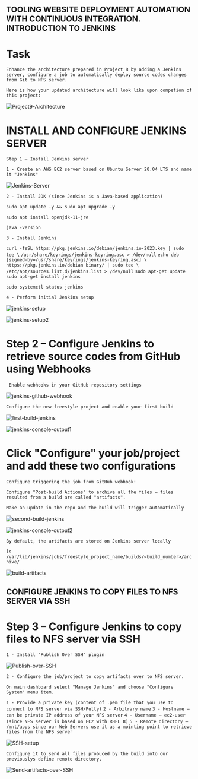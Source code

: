 ## TOOLING WEBSITE DEPLOYMENT AUTOMATION WITH CONTINUOUS INTEGRATION. INTRODUCTION TO JENKINS

# Task
`Enhance the architecture prepared in Project 8 by adding a Jenkins server, configure a job to automatically deploy source codes changes from Git to NFS server.`

`Here is how your updated architecture will look like upon competion of this project:`

![Project9-Architecture](./Images/Project9-Architecture.png)

# INSTALL AND CONFIGURE JENKINS SERVER

`Step 1 – Install Jenkins server`

`1 - Create an AWS EC2 server based on Ubuntu Server 20.04 LTS and name it "Jenkins"`

![Jenkins-Server](./Images/Jenkins-Server.png)

`2 - Install JDK (since Jenkins is a Java-based application)`

`sudo apt update -y && sudo apt upgrade -y`

`sudo apt install openjdk-11-jre`

`java -version`


`3 - Install Jenkins`

`curl -fsSL https://pkg.jenkins.io/debian/jenkins.io-2023.key | sudo tee \`
  `/usr/share/keyrings/jenkins-keyring.asc > /dev/null`
`echo deb [signed-by=/usr/share/keyrings/jenkins-keyring.asc] \`
  `https://pkg.jenkins.io/debian binary/ | sudo tee \`
  `/etc/apt/sources.list.d/jenkins.list > /dev/null`
`sudo apt-get update`
`sudo apt-get install jenkins`

`sudo systemctl status jenkins`

`4 - Perform initial Jenkins setup`

![jenkins-setup](./Images/jenkins-setup.png)

![jenkins-setup2](./Images/jenkins-setup2.png)

# Step 2 – Configure Jenkins to retrieve source codes from GitHub using Webhooks

` Enable webhooks in your GitHub repository settings`

![jenkins-github-webhook](./Images/jenkins-github-webhook.png)

`Configure the new freestyle project and enable your first build`

![first-build-jenkins](./Images/first-build-jenkins.png)

![jenkins-console-output1](./Images/jenkins-console-output1.png)

# Click "Configure" your job/project and add these two configurations

`Configure triggering the job from GitHub webhook:`

`Configure "Post-build Actions" to archive all the files – files resulted from a build are called "artifacts".`

`Make an update in the repo and the build will trigger automatically`

![second-build-jenkins](./Images/second-build-jenkins.png)

![jenkins-console-output2](./Images/jenkins-console-output2.png)

`By default, the artifacts are stored on Jenkins server locally`

`ls /var/lib/jenkins/jobs/freestyle_project_name/builds/<build_number>/archive/`

![build-artifacts](./Images/build-artifacts.png)

## CONFIGURE JENKINS TO COPY FILES TO NFS SERVER VIA SSH

# Step 3 – Configure Jenkins to copy files to NFS server via SSH

`1 - Install "Publish Over SSH" plugin`

![Publish-over-SSH](./Images/Publish-over-SSH.png)

`2 - Configure the job/project to copy artifacts over to NFS server.`

`On main dashboard select "Manage Jenkins" and choose "Configure System" menu item.`

`1 - Provide a private key (content of .pem file that you use to connect to NFS server via SSH/Putty)`
`2 - Arbitrary name`
`3 - Hostname – can be private IP address of your NFS server`
`4 - Username – ec2-user (since NFS server is based on EC2 with RHEL 8)`
`5 - Remote directory – /mnt/apps since our Web Servers use it as a mointing point to retrieve files from the NFS server`

![SSH-setup](./Images/SSH-setup.png)

`Configure it to send all files probuced by the build into our previouslys define remote directory.`

![Send-artifacts-over-SSH](./Images/Send-artifacts-over-SSH.png)

